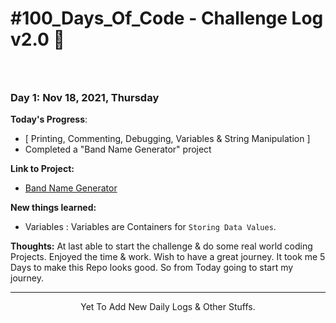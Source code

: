 # #100_Days_Of_Code - Challenge Log v2.0  :memo:
### <br>

### Day 1: Nov 18, 2021, Thursday

**Today's Progress**: 
- [ Printing, Commenting, Debugging, Variables & String Manipulation ]
- Completed a "Band Name Generator" project

**Link to Project:** 
- [Band Name Generator](https://replit.com/@Shazz73/1-BandNameGenerator#main.py)

**New things learned:** 
- Variables : Variables are Containers for `Storing Data Values`.

**Thoughts:**  At last able to start the challenge & do some real world coding Projects. Enjoyed the time & work. Wish to have a great journey. It took me 5 Days to make this Repo looks good. So from Today going to start my journey.

------------

<!--
### Day 2: Nov 16, 2021, Tuesday

**Today's Progress**: 
- 
-

**Link to Project:** 
- [Tip Calculator]()

**New things learned:** 
- CSS: center an element on a page using `transform` & `translate` property

**Thoughts:** 
-->











































<!--
**New things learned:** 
- JS: React interactivity & event functions like:
	- ` onMouseMove`
	- ` onMouseUp`
	- ` onMouseDown`
	- ` onClick`
	- ` onDoubleClick`
	- ` onMouseLeave`
	- ` onTouchStart`
	- ` onTouchEnd`

------------
-->
<p align="center">
	<a> Yet To Add New Daily Logs & Other Stuffs. </a>
</p>
